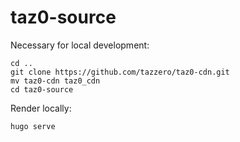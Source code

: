 taz0-source
===========

Necessary for local development:

    cd ..
    git clone https://github.com/tazzero/taz0-cdn.git
    mv taz0-cdn taz0_cdn
    cd taz0-source

Render locally:

    hugo serve
